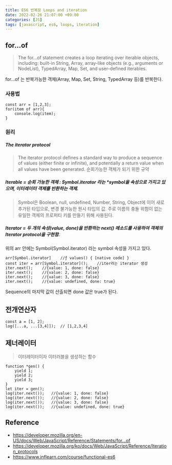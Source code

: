 ```yaml
---
title: ES6 반복문 Loops and iteration
date: 2022-02-26 21:07:00 +09:00
categories: [JS]
tags: [javascript, es6, loops, iteration]
---
```


## for...of
> The for...of statement creates a loop iterating over iterable objects, including: built-in String, Array, array-like objects (e.g., arguments or NodeList), TypedArray, Map, Set, and user-defined iterables.

for...of 는 반복가능한 객체(Array, Map, Set, String, TypedArray 등)를 반복한다.   


### 사용법
`````
const arr = [1,2,3];
for(item of arr){
	console.log(item);
}
`````

### 원리
##### The iterator protocol
> The iterator protocol defines a standard way to produce a sequence of values (either finite or infinite), and potentially a return value when all values have been generated.
> 순회가능한 객체가 되기 위한 규약

##### Iterable = 순회 가능한 객체 : Symbol.iterator 라는 *symbol을 속성으로 가지고 있으며, 이터레이터 객체를 반환하는 객체.   
>Symbol은 Boolean, null, undefined, Number, String, Object에 이어 새로 추가된 타입으로, 변경 불가능한 원시 타입의 값. 주로 이름의 충돌 위험이 없는 유일한 객체의 프로퍼티 키를 만들기 위해 사용된다.


##### Iterator = 두 개의 속성(value, done)을 반환하는 next() 메소드를 사용하여 객체의 Iterator protocol을 구현함.   

위의 arr 안에는 Symbol(Symbol.iterator) 라는 symbol 속성을 가지고 있다.   

`````
arr[Symbol.iterator]	//ƒ values() { [native code] }
const iter = arr[Symbol.iterator]();	//iter라는 iterator 생성
iter.next();	//{value: 1, done: false}
iter.next();	//{value: 2, done: false}
iter.next();	//{value: 3, done: false}
iter.next();	//{value: undefined, done: true}
`````
Sequence의 마지막 값이 산출되면 done 값은 true가 된다.   

## 전개연산자
`````
const a = [1, 2];
log([...a, ...[3,4]]);	// [1,2,3,4]
`````


## 제너레이터
> 이터레이터이자 이터러블을 생성하는 함수

`````
function *gen() {
	yield 1;
    yield 2;
    yield 3;
}
let iter = gen();
log(iter.next());	//{value: 1, done: false}
log(iter.next());	//{value: 2, done: false}
log(iter.next());	//{value: 3, done: false}
log(iter.next());	//{value: undefined, done: true}
`````







## Reference
- https://developer.mozilla.org/en-US/docs/Web/JavaScript/Reference/Statements/for...of
- https://developer.mozilla.org/ko/docs/Web/JavaScript/Reference/Iteration_protocols
- https://www.inflearn.com/course/functional-es6






